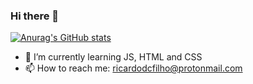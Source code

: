 ### Hi there 👋

[![Anurag's GitHub stats](https://github-readme-stats-peyrzival.vercel.app/api?username=peyrzival&show_icons=true&theme=gruvbox&include_all_commits=true&count_private=true)](https://github.com/peyrzival/github-readme-stats)


- 🌱 I’m currently learning JS, HTML and CSS
- 📫 How to reach me: ricardodcfilho@protonmail.com
